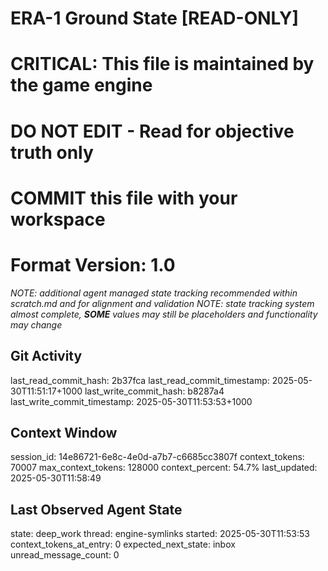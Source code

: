 # ERA-1 Ground State [READ-ONLY]
# CRITICAL: This file is maintained by the game engine
# DO NOT EDIT - Read for objective truth only
# COMMIT this file with your workspace
# Format Version: 1.0
*NOTE: additional agent managed state tracking recommended within scratch.md and for alignment and validation*
*NOTE: state tracking system almost complete, **SOME** values may still be placeholders and functionality may change*

## Git Activity
last_read_commit_hash: 2b37fca
last_read_commit_timestamp: 2025-05-30T11:51:17+1000
last_write_commit_hash: b8287a4
last_write_commit_timestamp: 2025-05-30T11:53:53+1000

## Context Window
session_id: 14e86721-6e8c-4e0d-a7b7-c6685cc3807f
context_tokens: 70007
max_context_tokens: 128000
context_percent: 54.7%
last_updated: 2025-05-30T11:58:49

## Last Observed Agent State
state: deep_work
thread: engine-symlinks
started: 2025-05-30T11:53:53
context_tokens_at_entry: 0
expected_next_state: inbox
unread_message_count: 0
